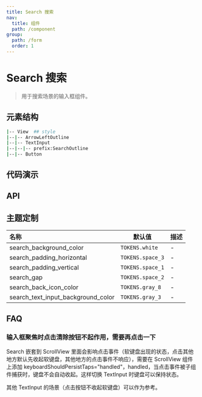 ```yaml
---
title: Search 搜索
nav:
  title: 组件
  path: /component
group:
  path: /form
  order: 1
---
```


# Search 搜索

> 用于搜索场景的输入框组件。

## 元素结构

```bash
|-- View  ## style
|--|-- ArrowLeftOutline
|--|-- TextInput
|--|--|-- prefix:SearchOutline
|--|-- Button
```

## 代码演示

<code src="./__fixtures__/basic.tsx"></code>

## API

<API hideTitle src="./search.tsx"></API>

## 主题定制

| 名称                               | 默认值           | 描述 |
| :--------------------------------- | ---------------- | ---- |
| search_background_color            | `TOKENS.white`   | -    |
| search_padding_horizontal          | `TOKENS.space_3` | -    |
| search_padding_vertical            | `TOKENS.space_1` | -    |
| search_gap                         | `TOKENS.space_2` | -    |
| search_back_icon_color             | `TOKENS.gray_8`  | -    |
| search_text_input_background_color | `TOKENS.gray_3`  | -    |

## FAQ

### 输入框聚焦时点击清除按钮不起作用，需要再点击一下

Search 嵌套到 ScrollView 里面会影响点击事件（软键盘出现的状态，点击其他地方默认先收起软键盘，其他地方的点击事件不响应），需要在 ScrollView 组件上添加 keyboardShouldPersistTaps="handled"，handled，当点击事件被子组件捕获时，键盘不会自动收起。这样切换 TextInput 时键盘可以保持状态。

其他 TextInput 的场景（点击按钮不收起软键盘）可以作为参考。
